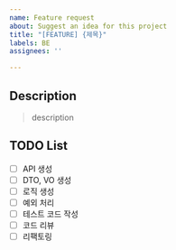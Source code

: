 ```yaml
---
name: Feature request
about: Suggest an idea for this project
title: "[FEATURE] {제목}"
labels: BE
assignees: ''

---
```


## Description

> description

## TODO List

- [ ] API 생성
- [ ] DTO, VO 생성
- [ ] 로직 생성
- [ ] 예외 처리
- [ ] 테스트 코드 작성
- [ ] 코드 리뷰
- [ ] 리팩토링
